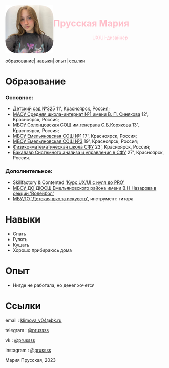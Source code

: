 <!DOCTYPE html>
<img align="left" width="150" height="150" src="mas.png">

<div style="color: pink">

# Прусская Мария
</div>

<div style="color: pink">
<p align="center"> UX/UI-дизайнер </p>
</div>

<br clear="left"/>

<p>
<a href='#образование'> образование| </a>
<a href='#навыки'> навыки| </a>
<a href='#опыт'> опыт| </a>
<a href='#ссылки'> ссылки </a>
</p>

# Образование

### Основное:
* <a href="https://dpt57.obrsite.ru/"> Детский сад №325</a> 11', Красноярск, Россия;
* <a href="https://school-int-1-krsk.ru/"> МАОУ Средняя школа-интернат №1 имени В. П. Синякова</a> 12', Красноярск, Россия;
* <a href="https://solonmoy.krskschool.ru/"> МБОУ Солонцовская СОШ им.генерала С.Б.Корякова </a>13', Красноярск, Россия;
* <a href="https://www.emel1.ru/"> МБОУ Емельяновская СОШ №1</a> 17', Красноярск, Россия;
* <a href="https://www.esosh3.ru/sections/articles">МБОУ Емельяновская СОШ №3</a> 19', Красноярск, Россия;
* <a href="https://fms.sfu-kras.ru/">Физико-математическая школа СФУ</a> 23', Красноярск, Россия;
* <a href="https://ikit.sfu-kras.ru/postup/bak_spec/270303">Бакалавр Системного анализа и управления в СФУ</a> 27', Красноярск, Россия.

### Дополнительное:
* Skillfactory & Contented <a href="https://contented.ru/edu/ux-ui-designer-pro"> 'Курс UX/UI с нуля до PRO'</a>
* <a href="http://дюсш-емельяново.рф/"> МБОУ ДО ДЮСШ Емельяновского района имени В.Н.Назарова в секции 'Волейбол' </a>
* <a href="https://musicart78.nubex.ru/"> МБУДО 'Детская школа искусств'</a>, инструмент: гитара

# Навыки
* Спать
* Гулять
* Кушать
* Хорошо прибираюсь дома

# Опыт

* Нигде не работала, но денег хочется

# Ссылки
<p>email : <a href="klimova_v04@bk.ru">klimova_v04@bk.ru</a></p>

<p>telegram : <a href="https://t.me/prussssssss">@prussss</a></p>

<p>vk : <a href="https://vk.com/prussssss">@prussss</a></p>
<p>instagram : <a href="https://www.instagram.com/prussss_v.p/">@prussss</a></p> 

<p> Мария Прусская, 2023</p>